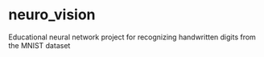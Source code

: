 # neuro_vision
Educational neural network project for recognizing handwritten digits from the MNIST dataset
